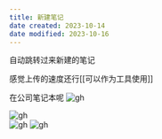 ```yaml
---
title: 新建笔记
date created: 2023-10-14
date modified: 2023-10-16
---
```


自动跳转过来新建的笔记

感觉上传的速度还行[[可以作为工具使用]]

在公司笔记本呢 ![gh](https://cdn.jsdelivr.net/gh/DJHsjtu/myImageHolder@main/1697461889000ff7red.png)
 
![gh](https://cdn.jsdelivr.net/gh/DJHsjtu/myImageHolder@main/1697379120000ejjs8c.pnghttps://cdn.jsdelivr.net/gh/DJHsjtu/myImageHolder@main/1697379120000ejjs8c.png)  
![gh](https://cdn.jsdelivr.net/gh/DJHsjtu/myImageHolder@main/1697461823000ptk9pc.png)
![gh](https://cdn.jsdelivr.net/gh/DJHsjtu/myImageHolder@main/1697461930000h033zp.png)
